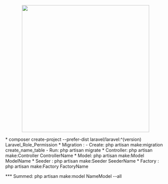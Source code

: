 <p align="center"><a href="https://laravel.com" target="_blank"><img src="https://raw.githubusercontent.com/laravel/art/master/logo-lockup/5%20SVG/2%20CMYK/1%20Full%20Color/laravel-logolockup-cmyk-red.svg" width="400"></a></p>
* composer create-project --prefer-dist laravel/laravel:^(version) Laravel_Role_Permission
* Migration <Create table>:
  - Create:  
  php artisan make:migration create_name_table
  - Run:
  php artisan migrate
* Controller:
  php artisan make:Controller ControllerName
* Model:
   php artisan make:Model ModelName
* Seeder <Create Data for Table>:
  php artisan make:Seeder SeederName
* Factory <Pattern for Seeder>:
  php artisan make:Factory FactoryName

*** Summed: php artisan make:model NameModel --all

